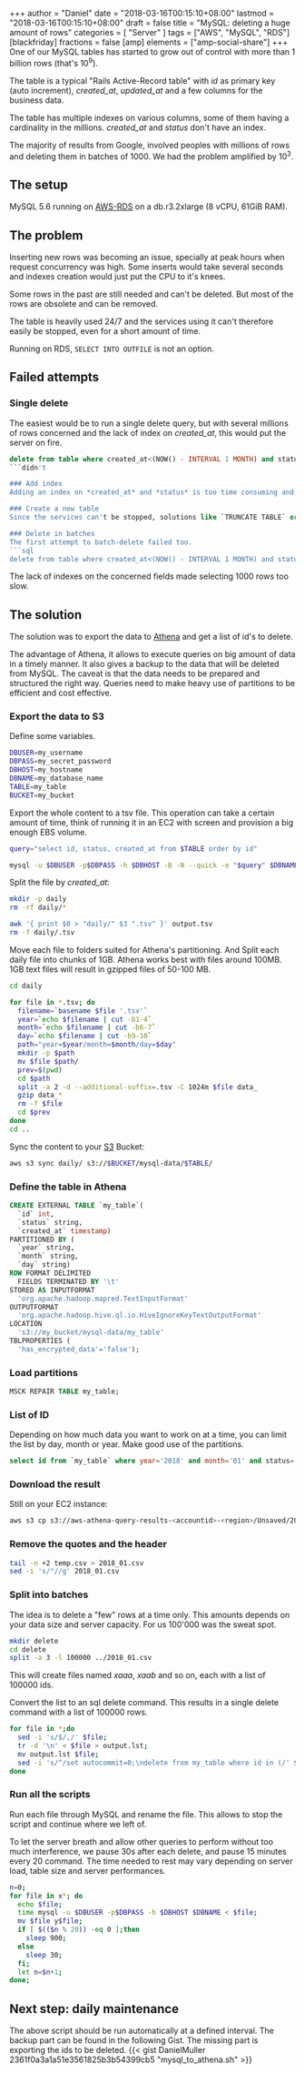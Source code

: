 +++
author = "Daniel"
date = "2018-03-16T00:15:10+08:00"
lastmod = "2018-03-16T00:15:10+08:00"
draft = false
title = "MySQL: deleting a huge amount of rows"
categories = [
  "Server"
]
tags = ["AWS", "MySQL", "RDS"]
[blackfriday]
  fractions = false
[amp]
  elements = ["amp-social-share"]
+++
One of our MySQL tables has started to grow out of control with more than 1 billion rows (that's 10<sup>9</sup>).

The table is a typical "Rails Active-Record table" with *id* as primary key (auto increment), *created_at*, *updated_at* and a few columns for the business data.

The table has multiple indexes on various columns, some of them having a cardinality in the millions. *created_at* and *status* don't have an index.

The majority of results from Google, involved peoples with millions of rows and deleting them in batches of 1000. We had the problem amplified by 10<sup>3</sup>.

## The setup
MySQL 5.6 running on [AWS-RDS](https://aws.amazon.com/rds/) on a db.r3.2xlarge (8 vCPU, 61GiB RAM).

## The problem
Inserting new rows was becoming an issue, specially at peak hours when request concurrency was high. Some inserts would take several seconds and indexes creation would just put the CPU to it's knees.

Some rows in the past are still needed and can't be deleted. But most of the rows are obsolete and can be removed.

The table is heavily used 24/7 and the services using it can't therefore easily be stopped, even for a short amount of time.

Running on RDS, `SELECT INTO OUTFILE` is not an option.

## Failed attempts
### Single delete
The easiest would be to run a single delete query, but with several millions of rows concerned and the lack of index on *created_at*, this would put the server on fire.
```sql
delete from table where created_at<(NOW() - INTERVAL 1 MONTH) and status='obsolete';
```didn't

### Add index
Adding an index on *created_at* and *status* is too time consuming and would lock the table for too long.

### Create a new table
Since the services can't be stopped, solutions like `TRUNCATE TABLE` or `INSERT INTO SELECT ...; RENAME;` aren't a solution.

### Delete in batches
The first attempt to batch-delete failed too.
```sql
delete from table where created_at<(NOW() - INTERVAL 1 MONTH) and status='obsolete' order by id limit 1000;
```
The lack of indexes on the concerned fields made selecting 1000 rows too slow.

## The solution
The solution was to export the data to [Athena](https://aws.amazon.com/athena/) and get a list of id's to delete.

The advantage of Athena, it allows to execute queries on big amount of data in a timely manner. It also gives a backup to the data that will be deleted from MySQL.
The caveat is that the data needs to be prepared and structured the right way. Queries need to make heavy use of partitions to be efficient and cost effective.

### Export the data to S3

Define some variables.
```bash
DBUSER=my_username
DBPASS=my_secret_password
DBHOST=my_hostname
DBNAME=my_database_name
TABLE=my_table
BUCKET=my_bucket
```
Export the whole content to a tsv file. This operation can take a certain amount of time, think of running it in an EC2 with screen and provision a big enough EBS volume.
```bash
query="select id, status, created_at from $TABLE order by id"

mysql -u $DBUSER -p$DBPASS -h $DBHOST -B -N --quick -e "$query" $DBNAME > output.tsv
```
Split the file by *created_at*:
```bash
mkdir -p daily
rm -rf daily/*

awk '{ print $0 > "daily/" $3 ".tsv" }' output.tsv
rm -f daily/.tsv
```
Move each file to folders suited for Athena's partitioning. And Split each daily file into chunks of 1GB. Athena works best with files around 100MB. 1GB text files will result in gzipped files of 50-100 MB.
```bash
cd daily

for file in *.tsv; do
  filename=`basename $file '.tsv'`
  year=`echo $filename | cut -b1-4`
  month=`echo $filename | cut -b6-7`
  day=`echo $filename | cut -b9-10`
  path="year=$year/month=$month/day=$day"
  mkdir -p $path
  mv $file $path/
  prev=$(pwd)
  cd $path
  split -a 2 -d --additional-suffix=.tsv -C 1024m $file data_
  gzip data_*
  rm -f $file
  cd $prev
done
cd ..
```
Sync the content to your [S3](https://aws.amazon.com/s3/) Bucket:
```bash
aws s3 sync daily/ s3://$BUCKET/mysql-data/$TABLE/
```
### Define the table in Athena
```sql
CREATE EXTERNAL TABLE `my_table`(
  `id` int,
  `status` string,
  `created_at` timestamp)
PARTITIONED BY (
  `year` string,
  `month` string,
  `day` string)
ROW FORMAT DELIMITED
  FIELDS TERMINATED BY '\t'
STORED AS INPUTFORMAT
  'org.apache.hadoop.mapred.TextInputFormat'
OUTPUTFORMAT
  'org.apache.hadoop.hive.ql.io.HiveIgnoreKeyTextOutputFormat'
LOCATION
  's3://my_bucket/mysql-data/my_table'
TBLPROPERTIES (
  'has_encrypted_data'='false');
```
### Load partitions
```sql
MSCK REPAIR TABLE my_table;
```
### List of ID
Depending on how much data you want to work on at a time, you can limit the list by day, month or year. Make good use of the partitions.
```sql
select id from `my_table` where year='2018' and month='01' and status='obsolete' order by id;
```
### Download the result
Still on your EC2 instance:
```bash
aws s3 cp s3://aws-athena-query-results-<accountid>-<region>/Unsaved/2018/03/15/<uuid>.csv temp.csv
```
### Remove the quotes and the header
```bash
tail -n +2 temp.csv > 2018_01.csv
sed -i 's/"//g' 2018_01.csv
```
### Split into batches
The idea is to delete a "few" rows at a time only. This amounts depends on your data size and server capacity. For us 100'000 was the sweat spot.
```bash
mkdir delete
cd delete
split -a 3 -l 100000 ../2018_01.csv
```
This will create files named *xaaa*, *xaab* and so on, each with a list of 100000 ids.

Convert the list to an sql delete command. This results in a single delete command with a list of 100000 rows.
```bash
for file in *;do
  sed -i 's/$/,/' $file;
  tr -d '\n' < $file > output.lst;
  mv output.lst $file;
  sed -i 's/^/set autocommit=0;\ndelete from my_table where id in (/' $file;sed -i 's/,$/);\ncommit;/' $file;
done
```
### Run all the scripts
Run each file through MySQL and rename the file. This allows to stop the script and continue where we left of.

To let the server breath and allow other queries to perform without too much interference, we pause 30s after each delete, and pause 15 minutes every 20 command.
The time needed to rest may vary depending on server load, table size and server performances.
```bash
n=0;
for file in x*; do
  echo $file;
  time mysql -u $DBUSER -p$DBPASS -h $DBHOST $DBNAME < $file;
  mv $file y$file;
  if [ $(($n % 20)) -eq 0 ];then
    sleep 900;
  else
    sleep 30;
  fi;
  let n=$n+1;
done;
```
## Next step: daily maintenance
The above script should be run automatically at a defined interval. The backup part can be found in the following Gist. The missing part is exporting the ids to be deleted.
{{< gist DanielMuller 2361f0a3a1a51e3561825b3b54399cb5 "mysql_to_athena.sh" >}}

